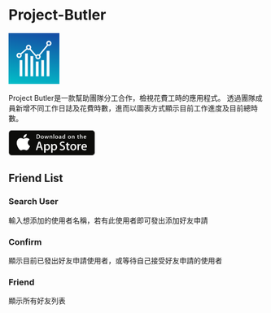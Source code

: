 # Project-Butler
<img src="https://github.com/neal811220/Project-Butler/blob/master/Images/Icons_Logo.png" width="100" height="100">

Project Butler是一款幫助團隊分工合作，檢視花費工時的應用程式。
透過團隊成員新增不同工作日誌及花費時數，進而以圖表方式顯示目前工作進度及目前總時數。


[<img src="https://github.com/BigRoot9527/GoToMarket/blob/master/GoToMarket/ScreenShots/DownloadAppStoreBadge.png" width="170" height="50">](http://apps.apple.com/app/id1500539697)

## Friend List

### Search User
輸入想添加的使用者名稱，若有此使用者即可發出添加好友申請

### Confirm
顯示目前已發出好友申請使用者，或等待自己接受好友申請的使用者

### Friend
顯示所有好友列表

